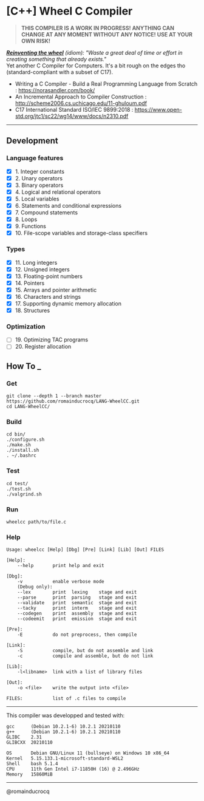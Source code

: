 # [C++] Wheel C Compiler
> **THIS COMPILER IS A WORK IN PROGRESS! ANYTHING CAN CHANGE AT ANY MOMENT WITHOUT ANY NOTICE! USE AT YOUR OWN RISK!**

*__<ins>Reinventing the wheel</ins>__ (idiom): "Waste a great deal of time or effort in creating something that already exists."*  
Yet another C Compiler for Computers. It's a bit rough on the edges tho (standard-compliant with a subset of C17).  
<!---->

- Writing a C Compiler - Build a Real Programming Language from Scratch : https://norasandler.com/book/
- An Incremental Approach to Compiler Construction : http://scheme2006.cs.uchicago.edu/11-ghuloum.pdf
- C17 International Standard ISO/IEC 9899:2018 : https://www.open-std.org/jtc1/sc22/wg14/www/docs/n2310.pdf
****

## Development

### Language features

- [x] 1\. Integer constants  
- [x] 2\. Unary operators  
- [x] 3\. Binary operators  
- [x] 4\. Logical and relational operators  
- [x] 5\. Local variables  
- [x] 6\. Statements and conditional expressions  
- [x] 7\. Compound statements  
- [x] 8\. Loops  
- [x] 9\. Functions  
- [x] 10\. File-scope variables and storage-class specifiers  

### Types

- [x] 11\. Long integers  
- [x] 12\. Unsigned integers  
- [x] 13\. Floating-point numbers  
- [x] 14\. Pointers  
- [x] 15\. Arrays and pointer arithmetic  
- [x] 16\. Characters and strings  
- [x] 17\. Supporting dynamic memory allocation  
- [x] 18\. Structures  

### Optimization

- [ ] 19\. Optimizing TAC programs  
- [ ] 20\. Register allocation  

## How To _

### Get
```
git clone --depth 1 --branch master https://github.com/romainducrocq/LANG-WheelCC.git
cd LANG-WheelCC/
```

### Build
```
cd bin/
./configure.sh
./make.sh
./install.sh
. ~/.bashrc
```

### Test
```
cd test/
./test.sh
./valgrind.sh
```

### Run
```
wheelcc path/to/file.c
```

### Help
```
Usage: wheelcc [Help] [Dbg] [Pre] [Link] [Lib] [Out] FILES

[Help]:
    --help       print help and exit

[Dbg]:
    -v           enable verbose mode
    (Debug only):
    --lex        print  lexing    stage and exit
    --parse      print  parsing   stage and exit
    --validate   print  semantic  stage and exit
    --tacky      print  interm    stage and exit
    --codegen    print  assembly  stage and exit
    --codeemit   print  emission  stage and exit

[Pre]:
    -E           do not preprocess, then compile

[Link]:
    -S           compile, but do not assemble and link
    -c           compile and assemble, but do not link

[Lib]:
    -l<libname>  link with a list of library files

[Out]:
    -o <file>    write the output into <file>

FILES:           list of .c files to compile
```

****

This compiler was developped and tested with:  
```
gcc      (Debian 10.2.1-6) 10.2.1 20210110
g++      (Debian 10.2.1-6) 10.2.1 20210110
GLIBC    2.31
GLIBCXX  20210110

OS       Debian GNU/Linux 11 (bullseye) on Windows 10 x86_64
Kernel   5.15.133.1-microsoft-standard-WSL2
Shell    bash 5.1.4
CPU      11th Gen Intel i7-11850H (16) @ 2.496GHz
Memory   15860MiB
```

****

@romainducrocq
